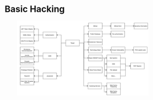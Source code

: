 # Basic Hacking

<figure><img src=".gitbook/assets/image (1) (1) (1) (1) (1).png" alt=""><figcaption></figcaption></figure>
